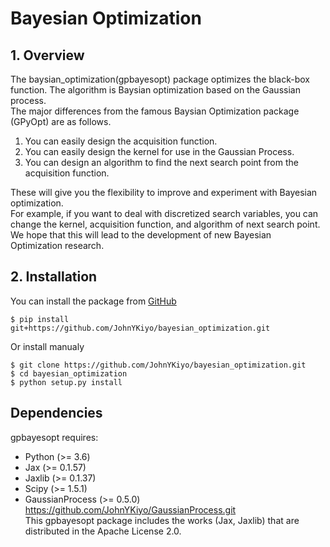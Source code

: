 # Bayesian Optimization
## 1\. Overview
The baysian_optimization(gpbayesopt) package optimizes the black-box function. The algorithm is Baysian optimization based on the Gaussian process.  
The major differences from the famous Baysian Optimization package (GPyOpt) are as follows.    
1. You can easily design the acquisition function.   
2. You can easily design the kernel for use in the Gaussian Process.   
3. You can design an algorithm to find the next search point from the acquisition function.  

These will give you the flexibility to improve and experiment with Bayesian optimization.   
For example, if you want to deal with discretized search variables, you can change the kernel, acquisition function, and algorithm of next search point.
We hope that this will lead to the development of new Bayesian Optimization research.

## 2\. Installation

You can install the package from
[GitHub](https://github.com/JohnYKiyo/bayesian_optimization)

``` :sh
$ pip install git+https://github.com/JohnYKiyo/bayesian_optimization.git

```

Or install manualy

``` :sh
$ git clone https://github.com/JohnYKiyo/bayesian_optimization.git
$ cd bayesian_optimization
$ python setup.py install
```

## Dependencies

gpbayesopt requires:

- Python (>= 3.6)   
- Jax (>= 0.1.57)   
- Jaxlib (>= 0.1.37)   
- Scipy (>= 1.5.1)
- GaussianProcess (>= 0.5.0) https://github.com/JohnYKiyo/GaussianProcess.git   
This gpbayesopt package includes the works (Jax, Jaxlib) that are distributed in the Apache License 2.0.
